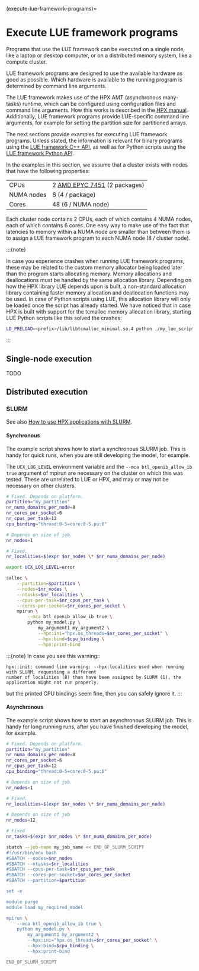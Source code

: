 (execute-lue-framework-programs)=

# Execute LUE framework programs

Programs that use the LUE framework can be executed on a single node, like a laptop or desktop computer, or on
a distributed memory system, like a compute cluster.

LUE framework programs are designed to use the available hardware as good as possible. Which hardware is
available to the running program is determined by command line arguments.

The LUE framework makes use of the HPX AMT (asynchronous many-tasks) runtime, which can be configured using
configuration files and command line arguments. How this works is described in the [HPX
manual](https://hpx-docs.stellar-group.org/latest/html/manual/launching_and_configuring_hpx_applications.html).
Additionally, LUE framework programs provide LUE-specific command line arguments, for example for setting the
partition size for partitioned arrays.

The next sections provide examples for executing LUE framework programs. Unless stated, the information is
relevant for binary programs using the [LUE framework C++ API](#lue-framework-cpp-api), as well as for Python
scripts using the [LUE framework Python API](#lue-framework-python-api).

In the examples in this section, we assume that a cluster exists with nodes that have the following
properties:

|            |     |
| ---        | --- |
| CPUs       | 2 [AMD EPYC 7451](https://www.amd.com/en/products/cpu/amd-epyc-7451) (2 packages) |
| NUMA nodes | 8 (4 / package) |
| Cores      | 48 (6 / NUMA node) |

Each cluster node contains 2 CPUs, each of which contains 4 NUMA nodes, each of which contains 6 cores. One
easy way to make use of the fact that latencies to memory within a NUMA node are smaller than between them is
to assign a LUE framework program to each NUMA node (8 / cluster node).

:::{note}

In case you experience crashes when running LUE framework programs, these may be related to the custom memory
allocator being loaded later than the program starts allocating memory. Memory allocations and deallocations
must be handled by the same allocation library. Depending on how the HPX library LUE depends upon is built, a
non-standard allocation library containing faster memory allocation and deallocation functions may be used. In
case of Python scripts using LUE, this allocation library will only be loaded once the script has already
started. We have noticed that in case HPX is built with support for the tcmalloc memory allocation library,
starting LUE Python scripts like this solved the crashes:

```bash
LD_PRELOAD=<prefix>/lib/libtcmalloc_minimal.so.4 python ./my_lue_script.py
```
:::


## Single-node execution

TODO


## Distributed execution


### SLURM

See also [How to use HPX applications with
SLURM](https://hpx-docs.stellar-group.org/latest/html/manual/running_on_batch_systems.html#how-to-use-hpx-applications-with-slurm).


#### Synchronous

The example script shows how to start a synchronous SLURM job. This is handy for quick runs, when you are
still developing the model, for example.

The `UCX_LOG_LEVEL` environment variable and the `--mca btl_openib_allow_ib true` argument of mpirun are
necessary on the cluster on which this was tested. These are unrelated to LUE or HPX, and may or may not be
necessary on other clusters.

```bash
# Fixed. Depends on platform.
partition="my_partition"
nr_numa_domains_per_node=8
nr_cores_per_socket=6
nr_cpus_per_task=12
cpu_binding="thread:0-5=core:0-5.pu:0"

# Depends on size of job.
nr_nodes=1

# Fixed.
nr_localities=$(expr $nr_nodes \* $nr_numa_domains_per_node)

export UCX_LOG_LEVEL=error

salloc \
    --partition=$partition \
    --nodes=$nr_nodes \
    --ntasks=$nr_localities \
    --cpus-per-task=$nr_cpus_per_task \
    --cores-per-socket=$nr_cores_per_socket \
    mpirun \
        --mca btl_openib_allow_ib true \
        python my_model.py \
            my_argument1 my_argument2 \
            --hpx:ini="hpx.os_threads=$nr_cores_per_socket" \
            --hpx:bind=$cpu_binding \
            --hpx:print-bind
```

:::{note}
In case you see this warning::

    hpx::init: command line warning: --hpx:localities used when running with SLURM, requesting a different
    number of localities (8) than have been assigned by SLURM (1), the application might not run properly.

but the printed CPU bindings seem fine, then you can safely ignore it.
:::

#### Asynchronous

The example script shows how to start an asynchronous SLURM job. This is handy for long running runs, after
you have finished developing the model, for example.

```bash
# Fixed. Depends on platform.
partition="my_partition"
nr_numa_domains_per_node=8
nr_cores_per_socket=6
nr_cpus_per_task=12
cpu_binding="thread:0-5=core:0-5.pu:0"

# Depends on size of job.
nr_nodes=1

# Fixed.
nr_localities=$(expr $nr_nodes \* $nr_numa_domains_per_node)

# Depends on size of job
nr_nodes=12

# Fixed
nr_tasks=$(expr $nr_nodes \* $nr_numa_domains_per_node)

sbatch --job-name my_job_name << END_OF_SLURM_SCRIPT
#!/usr/bin/env bash
#SBATCH --nodes=$nr_nodes
#SBATCH --ntasks=$nr_localities
#SBATCH --cpus-per-task=$nr_cpus_per_task
#SBATCH --cores-per-socket=$nr_cores_per_socket
#SBATCH --partition=$partition

set -e

module purge
module load my_required_model

mpirun \
    --mca btl_openib_allow_ib true \
    python my_model.py \
        my_argument1 my_argument2 \
        --hpx:ini="hpx.os_threads=$nr_cores_per_socket" \
        --hpx:bind=$cpu_binding \
        --hpx:print-bind

END_OF_SLURM_SCRIPT
```
